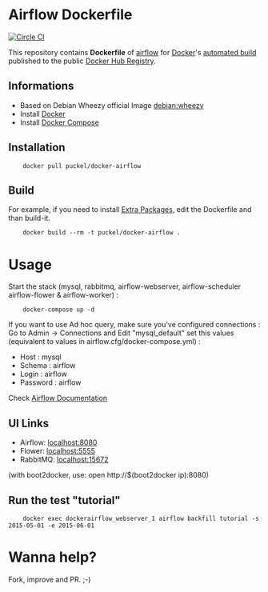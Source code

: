# Airflow Dockerfile
[![Circle CI](https://circleci.com/gh/puckel/docker-airflow.svg?style=svg)](https://circleci.com/gh/puckel/docker-airflow)

This repository contains **Dockerfile** of [airflow](https://github.com/airbnb/airflow) for [Docker](https://www.docker.com/)'s [automated build](https://registry.hub.docker.com/u/puckel/docker-airflow/) published to the public [Docker Hub Registry](https://registry.hub.docker.com/).

## Informations

* Based on Debian Wheezy official Image [debian:wheezy](https://registry.hub.docker.com/_/debian/)
* Install [Docker](https://www.docker.com/)
* Install [Docker Compose](https://docs.docker.com/compose/install/)

## Installation

        docker pull puckel/docker-airflow

## Build

For example, if you need to install [Extra Packages](http://pythonhosted.org/airflow/installation.html#extra-package), edit the Dockerfile and than build-it.

        docker build --rm -t puckel/docker-airflow .

# Usage

Start the stack (mysql, rabbitmq, airflow-webserver, airflow-scheduler airflow-flower & airflow-worker) :

        docker-compose up -d

If you want to use Ad hoc query, make sure you've configured connections :
Go to Admin -> Connections and Edit "mysql_default" set this values (equivalent to values in airflow.cfg/docker-compose.yml) :
- Host : mysql
- Schema : airflow
- Login : airflow
- Password : airflow

Check [Airflow Documentation](http://pythonhosted.org/airflow/)

## UI Links

- Airflow: [localhost:8080](http://localhost:8080/)
- Flower: [localhost:5555](http://localhost:5555/)
- RabbitMQ: [localhost:15672](http://localhost:15672/)

(with boot2docker, use: open http://$(boot2docker ip):8080)


## Run the test "tutorial"

        docker exec dockerairflow_webserver_1 airflow backfill tutorial -s 2015-05-01 -e 2015-06-01

# Wanna help?

Fork, improve and PR. ;-)

